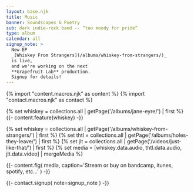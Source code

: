 ```yaml
---
layout: base.njk
title: Music
banner: Soundscapes & Poetry
sub: dark indie-rock band -- “too moody for pride”
type: album
calendar: all
signup_note: >
  New EP
  _[Whiskey From Strangers](/albums/whiskey-from-strangers/)_
  is live,
  and we're working on the next
  **Grapefruit Lab** production.
  Signup for details!
---
```


{% import "content.macros.njk" as content %}
{% import "contact.macros.njk" as contact %}

{% set whiskey = collections.all | getPage('/albums/jane-eyre/') | first %}
{{- content.feature(whiskey) -}}

{% set whiskey = collections.all | getPage('/albums/whiskey-from-strangers/') | first %}
{% set thtl = collections.all | getPage('/albums/holes-they-leave/') | first %}
{% set jlt = collections.all | getPage('/videos/just-like-that/') | first %}
{% set media = [whiskey.data.audio, thtl.data.audio, jlt.data.video] | mergeMedia %}

{{- content.fig(
  media,
  caption='Stream or buy on bandcamp, itunes, spotify, etc…'
) -}}

{{- contact.signup(
  note=signup_note
) -}}
